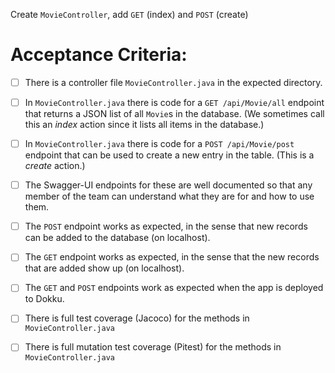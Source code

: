 Create `MovieController`, add `GET` (index) and `POST` (create)

# Acceptance Criteria:

- [ ] There is a controller file `MovieController.java`
      in the expected directory.
- [ ] In `MovieController.java` there is 
      code for a `GET /api/Movie/all` endpoint 
      that returns a JSON list of all `Movie`s in the database.
      (We sometimes call this an *index* action since it lists all
      items in the database.)
- [ ] In `MovieController.java` there is 
      code for a `POST /api/Movie/post` endpoint
      that can be used to create a new entry in the table. (This
      is a *create* action.)
- [ ] The Swagger-UI endpoints for these are well documented so that
      any member of the team can understand what they are for and
      how to use them.
- [ ] The `POST` endpoint works as expected, in the sense that new
      records can be added to the database (on localhost).
- [ ] The `GET` endpoint works as expected, in the sense that the new
      records that are added show up (on localhost).
- [ ] The `GET` and `POST` endpoints work as expected when the 
      app is deployed to Dokku.
- [ ] There is full test coverage (Jacoco) for the methods in 
      `MovieController.java`
- [ ] There is full mutation test coverage (Pitest) for the methods in
      `MovieController.java`



